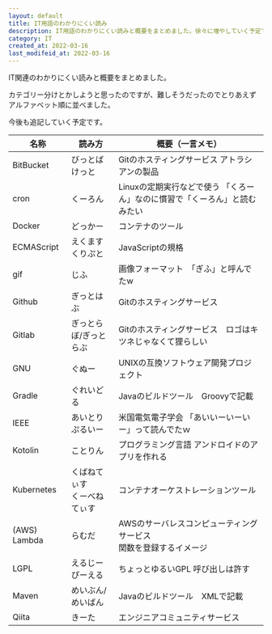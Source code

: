 ```yaml
---
layout: default
title: IT用語のわかりにくい読み
description: IT用語のわかりにくい読みと概要をまとめました。徐々に増やしていく予定です。
category: IT
created_at: 2022-03-16
last_modifeid_at: 2022-03-16
---
```


IT関連のわかりにくい読みと概要をまとめました。

カテゴリー分けとかしようと思ったのですが、難しそうだったのでとりあえず
アルファベット順に並べました。

今後も追記していく予定です。

| 名称 | 読み方 | 概要（一言メモ） |
| ---- | ---- | ---- |
| BitBucket | びっとばけっと | Gitのホスティングサービス  アトラシアンの製品 |
| cron | くーろん | Linuxの定期実行などで使う 「くろーん」なのに慣習で「くーろん」と読むみたい |
| Docker | どっかー | コンテナのツール |
| ECMAScript | えくますくりぷと | JavaScriptの規格 |
| gif | じふ | 画像フォーマット　「ぎふ」と呼んでたw |
| Github | ぎっとはぶ | Gitのホスティングサービス |
| Gitlab | ぎっとらぼ/ぎっとらぶ | Gitのホスティングサービス　ロゴはキツネじゃなくて狸らしい |
| GNU | ぐぬー | UNIXの互換ソフトウェア開発プロジェクト |
| Gradle | ぐれいどる | Javaのビルドツール　Groovyで記載 |
| IEEE | あいとりぷるいー | 米国電気電子学会 「あいいーいーいー」って読んでたｗ |
| Kotolin | ことりん | プログラミング言語 アンドロイドのアプリを作れる |
| Kubernetes | くばねてぃす<br/>くーべねてぃす | コンテナオーケストレーションツール |
| (AWS) Lambda| らむだ | AWSのサーバレスコンピューティングサービス<br/>関数を登録するイメージ |
| LGPL | えるじーぴーえる | ちょっとゆるいGPL 呼び出しは許す |
| Maven | めいぶん/めいばん | Javaのビルドツール　XMLで記載 |
| Qiita | きーた | エンジニアコミュニティサービス |

